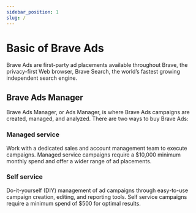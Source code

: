 ```yaml
---
sidebar_position: 1
slug: /
---
```


# Basic of Brave Ads
Brave Ads are first-party ad placements available throughout Brave, the privacy-first Web browser, Brave Search, the world’s fastest growing independent search engine.

## Brave Ads Manager
Brave Ads Manager, or Ads Manager, is where Brave Ads campaigns are created, managed, and analyzed. There are two ways to buy Brave Ads:

### Managed service
Work with a dedicated sales and account management team to execute campaigns. Managed service campaigns require a $10,000 minimum monthly spend and offer a wider range of ad placements.

### Self service
Do-it-yourself (DIY) management of ad campaigns through easy-to-use campaign creation, editing, and reporting tools. Self service campaigns require a minimum spend of $500 for optimal results.
